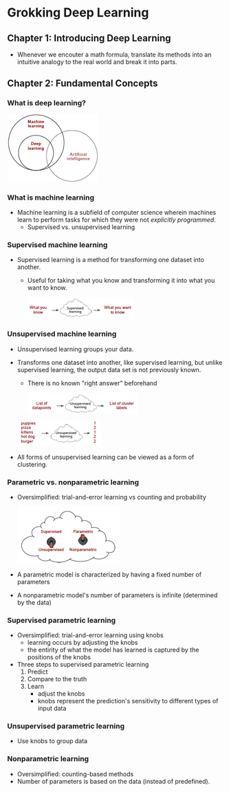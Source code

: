 

# Grokking Deep Learning

## Chapter 1: Introducing Deep Learning

* Whenever we encouter a math formula, translate its methods into an intuitive analogy to the real world and break it into parts. 

## Chapter 2: Fundamental Concepts

### What is deep learning?

![image-20201028152137176](figures/image-20201028152137176.png)

### What is machine learning

* Machine learning is a subfield of computer science wherein machines learn to perform tasks for which they were not *explicitly programmed*. 
  * Supervised vs. unsupervised learning

### Supervised machine learning

* Supervised learning is a method for transforming one dataset into another. 

  * Useful for taking what you know and transforming it into what you want to know.

    ![image-20201028152635622](figures/image-20201028152635622.png)

### Unsupervised machine learning

* Unsupervised learning groups your data.

* Transforms one dataset into another, like supervised learning, but unlike supervised learning, the output data set is not previously known. 

  * There is no known "right answer" beforehand

    ![image-20201028152854498](figures/image-20201028152854498.png)

  ​		![image-20201028152906330](figures/image-20201028152906330.png)

*  All forms of unsupervised learning can be viewed as a form of clustering.

### Parametric vs. nonparametric learning

* Oversimplified: trial-and-error learning vs counting and probability

  ![image-20201028153200443](figures/image-20201028153200443.png)

* A parametric model is characterized by having a fixed number of parameters
* A nonparametric model's number of parameters is infinite (determined by the data)

### Supervised parametric learning

* Oversimplified: trial-and-error learning using knobs
  * learning occurs by adjusting the knobs
  * the entirity of what the model has learned is captured by the positions of the knobs
* Three steps to supervised parametric learning
  1. Predict
  2. Compare to the truth
  3. Learn
     * adjust the knobs
     * knobs represent the prediction's sensitivity to different types of input data

### Unsupervised parametric learning

* Use knobs to group data

### Nonparametric learning

* Oversimplified: counting-based methods
* Number of parameters is based on the data (instead of predefined).